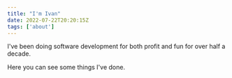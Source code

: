 ```yaml
---
title: "I'm Ivan"
date: 2022-07-22T20:20:15Z
tags: ['about']
---
```


I've been doing software development for both profit and fun for over half a decade.

Here you can see some things I've done.

